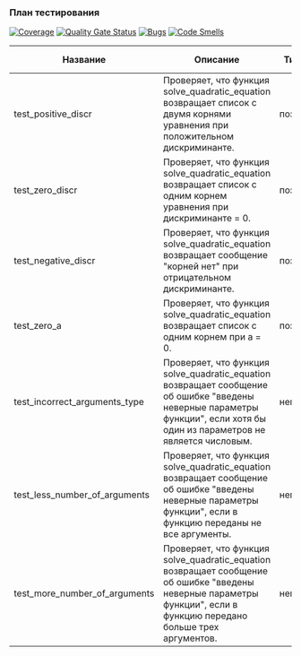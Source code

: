 ### План тестирования

[![Coverage](https://sonarcloud.io/api/project_badges/measure?project=ekaterina0sokolova_software_testing1&metric=coverage)](https://sonarcloud.io/summary/new_code?id=ekaterina0sokolova_software_testing1)
[![Quality Gate Status](https://sonarcloud.io/api/project_badges/measure?project=ekaterina0sokolova_software_testing1&metric=alert_status)](https://sonarcloud.io/summary/new_code?id=ekaterina0sokolova_software_testing1)
[![Bugs](https://sonarcloud.io/api/project_badges/measure?project=ekaterina0sokolova_software_testing1&metric=bugs)](https://sonarcloud.io/summary/new_code?id=ekaterina0sokolova_software_testing1)
[![Code Smells](https://sonarcloud.io/api/project_badges/measure?project=ekaterina0sokolova_software_testing1&metric=code_smells)](https://sonarcloud.io/summary/new_code?id=ekaterina0sokolova_software_testing1)


| Название                      | Описание                                                                                                                                                                   | Тип теста       | Входные данные                             | Ожидаемый результат                       |
|-------------------------------|----------------------------------------------------------------------------------------------------------------------------------------------------------------------------|-----------------|--------------------------------------------|-------------------------------------------|
| test_positive_discr           | Проверяет, что функция solve_quadratic_equation возвращает список с двумя корнями уравнения при положительном дискриминанте.                                               | позитивный      | a = 1<br/> b = -4<br/>  c = -5             | \[5.0, -1.0]                              |
| test_zero_discr               | Проверяет, что функция solve_quadratic_equation возвращает список с одним корнем уравнения при дискриминанте = 0.                                                          | позитивный      | a = 2<br/>b = -4<br/>  c = 2               | \[1.0]                                    |
| test_negative_discr           | Проверяет, что функция solve_quadratic_equation возвращает сообщение "корней нет" при отрицательном дискриминанте.                                                         | позитивный      | a = 2<br/> b = -1<br/> c = 1               | \["корней нет"]                           |
| test_zero_a                   | Проверяет, что функция solve_quadratic_equation возвращает список с одним корнем при a = 0.                                                                                | позитивный      | a = 0<br/> b = 2<br/> c = -4               | \[2.0]                                    |
| test_incorrect_arguments_type | Проверяет, что функция solve_quadratic_equation возвращает сообщение об ошибке "введены неверные параметры функции", если хотя бы один из параметров не является числовым. | негативный      | a = "hello"<br/> b = 2<br/> c = -4         | \["введены неверные параметры функци"]    |
| test_less_number_of_arguments | Проверяет, что функция solve_quadratic_equation возвращает сообщение об ошибке "введены неверные параметры функции", если в функцию переданы не все аргументы.             | негативный      | b = 2<br/> c = -4                          | \["введены неверные параметры функци"]    |
| test_more_number_of_arguments | Проверяет, что функция solve_quadratic_equation возвращает сообщение об ошибке "введены неверные параметры функции", если в функцию передано больше трех аргументов.       | негативный      | a = 2<br/>b = -4<br/>  c = 2  <br/> dicr=0 |    \["введены неверные параметры функци"] |
